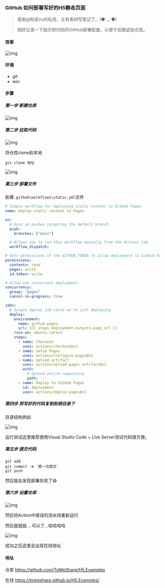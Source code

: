 ### GitHub 如何部署写好的H5静态页面

> 感谢@粉皮zu的私信，又有素材写笔记了。(●'◡'●)
>
> 刚好记录一下我示例代码的GitHub部署配置，以便于后期追加仓库。

#### 效果

![img](https://img2023.cnblogs.com/blog/1415778/202308/1415778-20230813223120980-1025164615.png)

#### 环境

- git
- win

#### 步骤

##### 第一步 新建仓库

![img](https://img2023.cnblogs.com/blog/1415778/202308/1415778-20230813215844897-988064171.png)

##### 第二步 拉取代码

![img](https://img2023.cnblogs.com/blog/1415778/202308/1415778-20230813220257980-684729700.png)

将仓库clone到本地

```shell
git clone 地址
```

![img](https://img2023.cnblogs.com/blog/1415778/202308/1415778-20230813220401637-154433293.png)

##### 第三步 部署文件

新建`.github\workflows\static.yml`文件

```yml
# Simple workflow for deploying static content to GitHub Pages
name: Deploy static content to Pages

on:
  # Runs on pushes targeting the default branch
  push:
    branches: ["main"]

  # Allows you to run this workflow manually from the Actions tab
  workflow_dispatch:

# Sets permissions of the GITHUB_TOKEN to allow deployment to GitHub Pages
permissions:
  contents: read
  pages: write
  id-token: write

# Allow one concurrent deployment
concurrency:
  group: "pages"
  cancel-in-progress: true

jobs:
  # Single deploy job since we're just deploying
  deploy:
    environment:
      name: github-pages
      url: ${{ steps.deployment.outputs.page_url }}
    runs-on: ubuntu-latest
    steps:
      - name: Checkout
        uses: actions/checkout@v3
      - name: Setup Pages
        uses: actions/configure-pages@v2
      - name: Upload artifact
        uses: actions/upload-pages-artifact@v1
        with:
          # Upload entire repository
          path: '.'
      - name: Deploy to GitHub Pages
        id: deployment
        uses: actions/deploy-pages@v1
```

##### 第四步  将写好的代码复制到根目录下

目录结构例如

![img](https://img2023.cnblogs.com/blog/1415778/202308/1415778-20230813221748196-408711916.png)

运行测试这里推荐使用Visual Studio Code + Live Server测试代码很方便。

##### 第五步 提交代码

```shell
git add .
git commit -m '第一次提交'
git push
```

然后就会发现部署失败了😅

##### 第六步 设置仓库

![img](https://img2023.cnblogs.com/blog/1415778/202308/1415778-20230813222512767-1561382636.png)

然后将Action中错误的流水线重新运行

然后就就就....可以了...哈哈哈哈

![img](https://img2023.cnblogs.com/blog/1415778/202308/1415778-20230813223031969-1117005158.png)

成功之后这里会出现在线地址

#### 地址

仓库 https://github.com/ToMeShare/H5.Examples

在线 https://tomeshare.github.io/H5.Examples/



